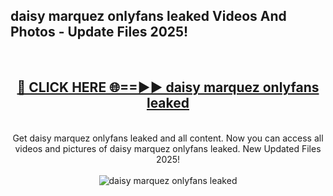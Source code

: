 <h2>daisy marquez onlyfans leaked Videos And Photos - Update Files 2025!</h2>
<br>
<div align="center">
<h2><a href="https://linkcuts.com/hfmhzwbr" rel="nofollow">🔴 CLICK HERE 🌐==►► daisy marquez onlyfans leaked</a></h2>
<br>
Get daisy marquez onlyfans leaked and all content. Now you can access all videos and pictures of daisy marquez onlyfans leaked. New Updated Files 2025!
<br>
<br>
<a href="https://linkcuts.com/hfmhzwbr" rel="nofollow" data-target="animated-image.originalLink"><img src="https://i.ibb.co.com/WyWwxjT/player-gif2.gif" alt="daisy marquez onlyfans leaked" style="max-width: 100%; display: inline-block;" data-target="animated-image.originalImage"></a>
</div>
<br>